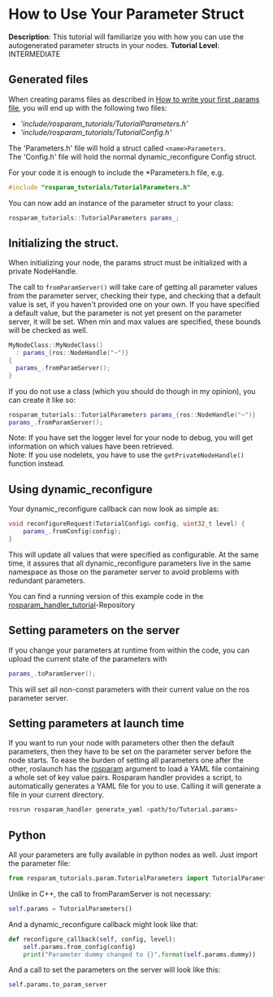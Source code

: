 # How to Use Your Parameter Struct
**Description**: This tutorial will familiarize you with how you can use the autogenerated parameter structs in your nodes.
**Tutorial Level**: INTERMEDIATE

## Generated files
When creating params files as described in [How to write your first .params file](HowToWriteYourFirstParamsFile.md), you will end up with the following two files:
- *'include/rosparam_tutorials/TutorialParameters.h'*
- *'include/rosparam_tutorials/TutorialConfig.h'*

The '<name>Parameters.h' file will hold a struct called `<name>Parameters`.  
The '<name>Config.h' file will hold the normal dynamic_reconfigure Config struct.

For your code it is enough to include the \*Parameters.h file, e.g.

```cpp
#include "rosparam_tutorials/TutorialParameters.h"
```

You can now add an instance of the parameter struct to your class:

```cpp
rosparam_tutorials::TutorialParameters params_;
```

## Initializing the struct.
When initializing your node, the params struct must be initialized with a private NodeHandle.

The call to `fromParamServer()` will take care of getting all parameter values from the parameter server, checking their type, and checking that a default value is set, if you haven't provided one on your own. If you have specified a default value, but the parameter is not yet present on the parameter server, it will be set. When min and max values are specified, these bounds will be checked as well.

```cpp
MyNodeClass::MyNodeClass()
  : params_{ros::NodeHandle("~")}
{
  params_.fromParamServer();
}
```

If you do not use a class (which you should do though in my opinion), you can create it like so:
```cpp
rosparam_tutorials::TutorialParameters params_{ros::NodeHandle("~")}
params_.fromParamServer();
```
Note: If you have set the logger level for your node to debug, you will get information on which values have been retrieved.  
Note: If you use nodelets, you have to use the `getPrivateNodeHandle()` function instead.

## Using dynamic_reconfigure
Your dynamic_reconfigure callback can now look as simple as:
```cpp
void reconfigureRequest(TutorialConfig& config, uint32_t level) {
    params_.fromConfig(config);
}
```
This will update all values that were specified as configurable. At the same time, it assures that all dynamic_reconfigure parameters live in the same namespace as those on the parameter server to avoid problems with redundant parameters.

You can find a running version of this example code in the [rosparam_handler_tutorial](https://github.com/cbandera/rosparam_handler_tutorial)-Repository

## Setting parameters on the server
If you change your parameters at runtime from within the code, you can upload the current state of the parameters with
```cpp
params_.toParamServer();
```
This will set all non-const parameters with their current value on the ros parameter server.

## Setting parameters at launch time
If you want to run your node with parameters other then the default parameters, then they have to be set on the parameter server before the node starts.
To ease the burden of setting all parameters one after the other, roslaunch has the [rosparam](http://wiki.ros.org/roslaunch/XML/rosparam) argument to load a YAML file containing a whole set of key value pairs.
Rosparam handler provides a script, to automatically generates a YAML file for you to use. Calling it will generate a file in your current directory.
```sh
rosrun rosparam_handler generate_yaml <path/to/Tutorial.params>
```

## Python
All your parameters are fully available in python nodes as well. Just import the parameter file:
```python
from rosparam_tutorials.param.TutorialParameters import TutorialParameters
```

Unlike in C++, the call to fromParamServer is not necessary:
```python
self.params = TutorialParameters()
```

And a dynamic_reconfigure callback might look like that:
```python
def reconfigure_callback(self, config, level):
    self.params.from_config(config)
    print("Parameter dummy changed to {}".format(self.params.dummy))
```

And a call to set the parameters on the server will look like this:
```python
self.params.to_param_server
```
